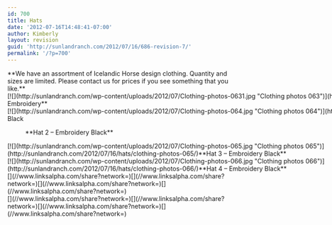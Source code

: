 ```yaml
---
id: 700
title: Hats
date: '2012-07-16T14:48:41-07:00'
author: Kimberly
layout: revision
guid: 'http://sunlandranch.com/2012/07/16/686-revision-7/'
permalink: '/?p=700'
---
```


<dl class="wp-caption alignnone" id="attachment_687" style="width: 1290px;"></dl>**We have an assortment of Icelandic Horse design clothing. Quantity and sizes are limited. Please contact us for prices if you see something that you like.**

<div class="wp-caption alignnone" id="attachment_697" style="width: 1290px">[![](http://sunlandranch.com/wp-content/uploads/2012/07/Clothing-photos-0631.jpg "Clothing photos 063")](http://sunlandranch.com/2012/07/16/hats/clothing-photos-063-2/)**Hat 1 – Embroidery**

</div><div class="wp-caption alignnone" id="attachment_688" style="width: 1290px">[![](http://sunlandranch.com/wp-content/uploads/2012/07/Clothing-photos-064.jpg "Clothing photos 064")](http://sunlandranch.com/2012/07/16/hats/clothing-photos-064/)Hat 2 – Embroidery Black

</div><dl class="wp-caption alignnone" id="attachment_688" style="width: 1290px;"><dd class="wp-caption-dd">**Hat 2 – Embroidery Black**</dd></dl><div class="wp-caption alignnone" id="attachment_689" style="width: 970px">[![](http://sunlandranch.com/wp-content/uploads/2012/07/Clothing-photos-065.jpg "Clothing photos 065")](http://sunlandranch.com/2012/07/16/hats/clothing-photos-065/)**Hat 3 – Embroidery Black**

</div><div class="wp-caption alignnone" id="attachment_690" style="width: 970px">[![](http://sunlandranch.com/wp-content/uploads/2012/07/Clothing-photos-066.jpg "Clothing photos 066")](http://sunlandranch.com/2012/07/16/hats/clothing-photos-066/)**Hat 4 – Embroidery Black**

</div><div class="linksalpha_container linksalpha_app_3" data-counters="1" data-size="regular" data-style="square" data-title="Hats" data-url="https://www.sunlandranch.com/?p=700">[](//www.linksalpha.com/share?network=)[](//www.linksalpha.com/share?network=)[](//www.linksalpha.com/share?network=)[](//www.linksalpha.com/share?network=)</div><div class="linksalpha_container linksalpha_app_7" data-position="" data-title="Hats" data-url="https://www.sunlandranch.com/?p=700">[](//www.linksalpha.com/share?network=)[](//www.linksalpha.com/share?network=)[](//www.linksalpha.com/share?network=)[](//www.linksalpha.com/share?network=)</div>